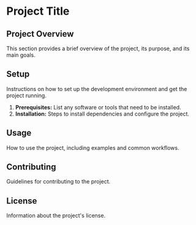 # Project Title

## Project Overview

This section provides a brief overview of the project, its purpose, and its main goals.

## Setup

Instructions on how to set up the development environment and get the project running.

1.  **Prerequisites:** List any software or tools that need to be installed.
2.  **Installation:** Steps to install dependencies and configure the project.

## Usage

How to use the project, including examples and common workflows.

## Contributing

Guidelines for contributing to the project.

## License

Information about the project's license.